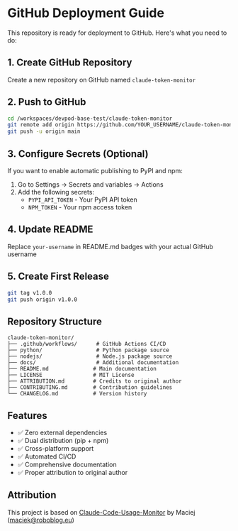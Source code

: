 # GitHub Deployment Guide

This repository is ready for deployment to GitHub. Here's what you need to do:

## 1. Create GitHub Repository
Create a new repository on GitHub named `claude-token-monitor`

## 2. Push to GitHub
```bash
cd /workspaces/devpod-base-test/claude-token-monitor
git remote add origin https://github.com/YOUR_USERNAME/claude-token-monitor.git
git push -u origin main
```

## 3. Configure Secrets (Optional)
If you want to enable automatic publishing to PyPI and npm:

1. Go to Settings → Secrets and variables → Actions
2. Add the following secrets:
   - `PYPI_API_TOKEN` - Your PyPI API token
   - `NPM_TOKEN` - Your npm access token

## 4. Update README
Replace `your-username` in README.md badges with your actual GitHub username

## 5. Create First Release
```bash
git tag v1.0.0
git push origin v1.0.0
```

## Repository Structure
```
claude-token-monitor/
├── .github/workflows/      # GitHub Actions CI/CD
├── python/                 # Python package source
├── nodejs/                 # Node.js package source  
├── docs/                   # Additional documentation
├── README.md              # Main documentation
├── LICENSE                # MIT License
├── ATTRIBUTION.md         # Credits to original author
├── CONTRIBUTING.md        # Contribution guidelines
└── CHANGELOG.md           # Version history
```

## Features
- ✅ Zero external dependencies
- ✅ Dual distribution (pip + npm)
- ✅ Cross-platform support
- ✅ Automated CI/CD
- ✅ Comprehensive documentation
- ✅ Proper attribution to original author

## Attribution
This project is based on [Claude-Code-Usage-Monitor](https://github.com/Maciek-roboblog/Claude-Code-Usage-Monitor) by Maciej (maciek@roboblog.eu)